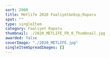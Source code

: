 ```yaml
---
sort: 2000
title: Metlife 2020 Faaliyet&nbsp;Raporu
spot: ""
type: singleItem
category: Faaliyet Raporu
thumbnail: ./2020_METLIFE_FR_0_Thumbnail.jpg
awarded: false
coverImage: "./2020_METLIFE.jpg"
singleItemSpreadImages: []
---
```

